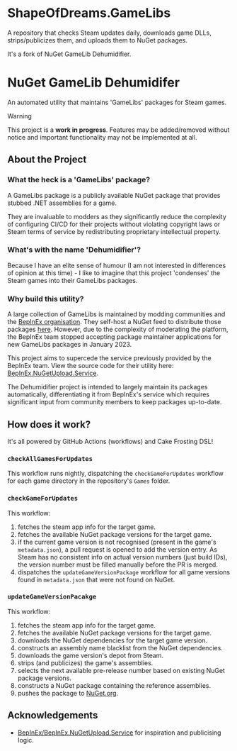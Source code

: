 # ShapeOfDreams.GameLibs

A repository that checks Steam updates daily, downloads game DLLs, strips/publicizes them, and uploads them to NuGet packages.

It's a fork of NuGet GameLib Dehumidifier.

# NuGet GameLib Dehumidifer

An automated utility that maintains 'GameLibs' packages for Steam games.
> [!WARNING]
> This project is a **work in progress**. 
> Features may be added/removed without notice and important functionality may not be implemented at all. 

## About the Project

### What the heck is a 'GameLibs' package?

A GameLibs package is a publicly available NuGet package that provides stubbed .NET assemblies for a game.

They are invaluable to modders as they significantly reduce the complexity of configuring CI/CD for their 
projects without violating copyright laws or Steam terms of service by redistributing proprietary intellectual property.

### What's with the name 'Dehumidifier'?

Because I have an elite sense of humour (I am not interested in differences of opinion at this time) - I like to imagine that 
this project 'condenses' the Steam games into their GameLibs packages.

### Why build this utility? 

A large collection of GameLibs is maintained by modding communities and the [BepInEx organisation](https://github.com/BepInEx). 
They self-host a NuGet feed to distribute those packages [here](https://nuget.bepinex.dev).
However, due to the complexity of moderating the platform, the BepInEx team stopped accepting package maintainer
applications for new GameLibs packages in January 2023. 

This project aims to supercede the service previously provided by the BepInEx team.
View the source code for their utility here: 
[BepInEx.NuGetUpload.Service](https://github.com/BepInEx/BepInEx.NuGetUpload.Service).

The Dehumidifier project is intended to largely maintain its packages automatically, 
differentiating it from BepInEx's service which requires significant input from community members 
to keep packages up-to-date.

## How does it work?

It's all powered by GitHub Actions (workflows) and Cake Frosting DSL!

### `checkAllGamesForUpdates`

This workflow runs nightly, dispatching the `checkGameForUpdates` workflow for each game directory in the repository's `Games` folder.

### `checkGameForUpdates`

This workflow:
1. fetches the steam app info for the target game.
2. fetches the available NuGet package versions for the target game.
3. if the current game version is not recognised (present in the game's `metadata.json`), a pull request is opened to add the version entry.
   As Steam has no consistent info on actual version numbers (just build IDs), the version number must be filled manually before the PR is merged.
4. dispatches the `updateGameVersionPackage` workflow for all game versions found in `metadata.json` that were not found on NuGet.

### `updateGameVersionPacakge`

This workflow:
1. fetches the steam app info for the target game.
2. fetches the available NuGet package versions for the target game.
3. downloads the NuGet dependencies for the target game version.
4. constructs an assembly name blacklist from the NuGet dependencies.
5. downloads the game version's depot from Steam.
6. strips (and publicizes) the game's assemblies.
7. selects the next available pre-release number based on existing NuGet package versions.
8. constructs a NuGet package containing the reference assemblies.
9. pushes the package to [NuGet.org](https://nuget.org).

## Acknowledgements 

- [BepInEx/BepInEx.NuGetUpload.Service](https://github.com/BepInEx/BepInEx.NuGetUpload.Service) for inspiration and publicising logic.
